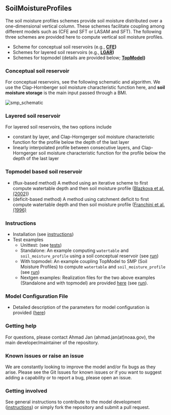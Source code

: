 ## SoilMoistureProfiles
The soil moisture profiles schemes provide soil moisture distributed over a one-dimensional vertical column. These schemes facilitate coupling among different models such as (CFE and SFT or LASAM and SFT). The following three schemes are provided here to compute vertical soil moisture profiles.
 * Scheme for conceptual soil reservoirs (e.g., **[CFE](https://github.com/NOAA-OWP/cfe))** 
 * Schemes for layered soil reservoirs (e.g., **[LGAR](https://github.com/NOAA-OWP/LGAR-C))**
 * Schemes for topmodel (details are provided below; **[TopModel](https://github.com/NOAA-OWP/topmodel))**
 
 ### Conceptual soil reservoir
 For conceptual reservoirs, see the following schematic and algorithm. We use the Clap-Hornberger soil moisture characteristic function here, and  **soil moisture storage** is the main input passed through a BMI.
   
  ![smp_schematic](https://user-images.githubusercontent.com/15165757/164322224-479477d7-2275-4ce3-a00b-9270cc0d3201.png)
  
 ### Layered soil reservoir
 For layered soil reservoirs, the two options include 
  * constant by layer, and Clap-Horngerger soil moisture characteristic function for the profile below the depth of the last layer
  * linearly interpolated profile between consecutive layers, and Clap-Horngerger soil moisture characteristic function for the profile below the depth of the last layer
  
 ### Topmodel based soil reservoir
  * (flux-based method) A method using an iterative scheme to first compute watertable depth and then soil moisture profile ([Blazkova et al. (2002)](https://agupubs.onlinelibrary.wiley.com/doi/full/10.1029/2001WR000912))
  * (deficit-based method) A method using catchment deficit to first compute watertable depth and then soil moisture profile ([Franchini et al. (1996)](https://www.sciencedirect.com/science/article/abs/pii/S0022169496800151)


### Instructions
  - Installation (see [instructions](https://github.com/NOAA-OWP/SoilMoistureProfiles/blob/ajk/doc_update/INSTALL.md))
  - Test examples
    - Unittest: (see [tests](https://github.com/NOAA-OWP/SoilMoistureProfiles/blob/ajk/doc_update/tests/README.md))
    - Standalone: An example computing `watertable` and `soil_moisture_profile` using a soil conceptual reservoir (see [run](https://github.com/NOAA-OWP/SoilMoistureProfiles/blob/ajk/doc_update/RUN.md#standalone-example))
    - With topmodel: An example coupling TopModel to SMP (Soil Moisture Profiles) to compute `watertable` and `soil_moisture_profile` (see [run](https://github.com/NOAA-OWP/SoilMoistureProfiles/blob/ajk/doc_update/RUN.md#pseudo-framework-example))
    - Nextgen examples: Realization files for the two above examples (Standalone and with topmodel) are provided [here](https://github.com/NOAA-OWP/SoilMoistureProfiles/blob/ajk/doc_update/realizations) (see [run](https://github.com/NOAA-OWP/SoilMoistureProfiles/blob/ajk/doc_update/RUN.md#nextgen-framework-example)).

### Model Configuration File
  - Detailed description of the parameters for model configuration is provided ([here](https://github.com/NOAA-OWP/SoilMoistureProfiles/tree/ajk/doc_update/configs/README.md))
  
### Getting help
For questions, please contact Ahmad Jan (ahmad.jan(at)noaa.gov), the main developer/maintainer of the repository.

### Known issues or raise an issue
We are constantly looking to improve the model and/or fix bugs as they arise. Please see the Git Issues for known issues or if you want to suggest adding a capability or to report a bug, please open an issue.

### Getting involved
See general instructions to contribute to the model development ([instructions](https://github.com/NOAA-OWP/SoilMoistureProfiles/blob/ajk/doc_update/CONTRIBUTING.md)) or simply fork the repository and submit a pull request.






